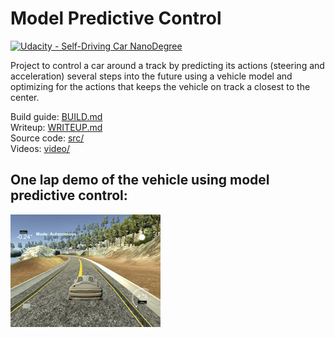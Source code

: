 # **Model Predictive Control**
[![Udacity - Self-Driving Car NanoDegree](https://s3.amazonaws.com/udacity-sdc/github/shield-carnd.svg)](http://www.udacity.com/drive)

Project to control a car around a track by predicting its actions (steering and acceleration) several steps into the future using a vehicle model and optimizing for the actions that keeps the vehicle on track a closest to the center.

Build guide: [BUILD.md](BUILD.md)  
Writeup: [WRITEUP.md](WRITEUP.md)  
Source code: [src/](src/)  
Videos: [video/](video/)

## One lap demo of the vehicle using model predictive control:  

![alt text](./video/mpc.gif) 
